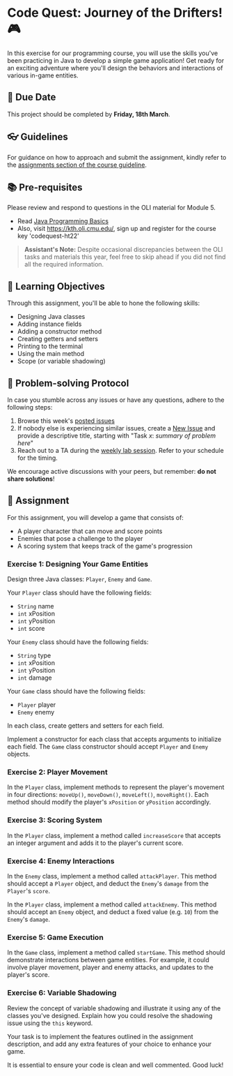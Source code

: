 # Code Quest: Journey of the Drifters! 🎮

In this exercise for our programming course, you will use the skills you've been practicing in Java to develop a simple game application! Get ready for an exciting adventure where you'll design the behaviors and interactions of various in-game entities. 

## 📅 Due Date
This project should be completed by **Friday, 18th March**.

## 👓 Guidelines
For guidance on how to approach and submit the assignment, kindly refer to the [assignments section of the course guideline](https://github.com/java-course-guide/course-instructions#assignments).

## 📚 Pre-requisites
Please review and respond to questions in the OLI material for Module 5.

- Read [Java Programming Basics](https://kth.oli.cmu.edu/jcourse/webui/syllabus/module.do?context=JavaProgrammingBasics)
- Also, visit https://kth.oli.cmu.edu/, sign up and register for the course key 'codequest-ht22'

> **Assistant's Note:** Despite occasional discrepancies between the OLI tasks and materials this year, feel free to skip ahead if you did not find all the required information.

## 🎯 Learning Objectives

Through this assignment, you'll be able to hone the following skills:
* Designing Java classes
* Adding instance fields
* Adding a constructor method
* Creating getters and setters
* Printing to the terminal
* Using the main method
* Scope (or variable shadowing)

## 🚦 Problem-solving Protocol
In case you stumble across any issues or have any questions, adhere to the following steps:

1. Browse this week's [posted issues](https://github.com/code-quest/help/issues)
2. If nobody else is experiencing similar issues, create a [New Issue](https://github.com/code-quest/help/issues/new) and provide a descriptive title, starting with "Task *x*: *summary of problem here*"
3. Reach out to a TA during the [weekly lab session](https://queue.csc.kth.se/Queue/CODE-QUEST). Refer to your schedule for the timing.

We encourage active discussions with your peers, but remember: **do not share solutions**!

## 📜 Assignment

For this assignment, you will develop a game that consists of:
  - A player character that can move and score points
  - Enemies that pose a challenge to the player
  - A scoring system that keeps track of the game's progression

### Exercise 1: Designing Your Game Entities
Design three Java classes: `Player`, `Enemy` and `Game`.

Your `Player` class should have the following fields:
- `String` name
- `int` xPosition
- `int` yPosition
- `int` score

Your `Enemy` class should have the following fields:
- `String` type
- `int` xPosition
- `int` yPosition
- `int` damage

Your `Game` class should have the following fields:
- `Player` player
- `Enemy` enemy

In each class, create getters and setters for each field.

Implement a constructor for each class that accepts arguments to initialize each field. The `Game` class constructor should accept `Player` and `Enemy` objects.

### Exercise 2: Player Movement
In the `Player` class, implement methods to represent the player's movement in four directions: `moveUp()`, `moveDown()`, `moveLeft()`, `moveRight()`. Each method should modify the player's `xPosition` or `yPosition` accordingly.

### Exercise 3: Scoring System
In the `Player` class, implement a method called `increaseScore` that accepts an integer argument and adds it to the player's current score.

### Exercise 4: Enemy Interactions
In the `Enemy` class, implement a method called `attackPlayer`. This method should accept a `Player` object, and deduct the `Enemy`'s `damage` from the `Player`'s `score`.

In the `Player` class, implement a method called `attackEnemy`. This method should accept an `Enemy` object, and deduct a fixed value (e.g. `10`) from the `Enemy`'s `damage`.

### Exercise 5: Game Execution
In the `Game` class, implement a method called `startGame`. This method should demonstrate interactions between game entities. For example, it could involve player movement, player and enemy attacks, and updates to the player's score.

### Exercise 6: Variable Shadowing
Review the concept of variable shadowing and illustrate it using any of the classes you've designed. Explain how you could resolve the shadowing issue using the `this` keyword.

Your task is to implement the features outlined in the assignment description, and add any extra features of your choice to enhance your game.

It is essential to ensure your code is clean and well commented. Good luck!